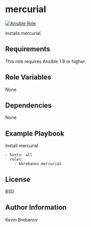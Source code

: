 mercurial
=========

[![Ansible Role](https://img.shields.io/ansible/role/3409.svg)](https://galaxy.ansible.com/list#/roles/3409)

Installs mercurial.

Requirements
------------

This role requires Ansible 1.9 or higher.

Role Variables
--------------

None

Dependencies
------------

None

Example Playbook
----------------

Install mercurial
```
- hosts: all
  roles:
    - kbrebanov.mercurial
```

License
-------

BSD

Author Information
------------------

Kevin Brebanov
